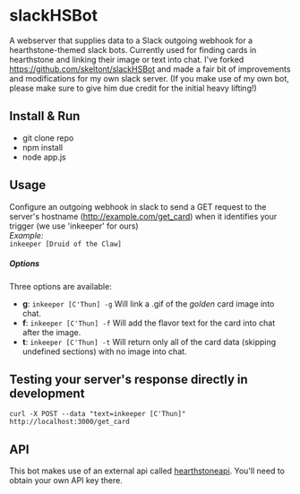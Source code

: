 # slackHSBot
A webserver that supplies data to a Slack outgoing webhook for a hearthstone-themed slack bots.
Currently used for finding cards in hearthstone and linking their image or text into chat. 
I've forked https://github.com/skeltont/slackHSBot and made a fair bit of improvements and modifications for my own slack server.
(If you make use of my own bot, please make sure to give him due credit for the initial heavy lifting!)

## Install & Run 
- git clone repo
- npm install
- node app.js

## Usage
Configure an outgoing webhook in slack to send a GET request to the server's hostname (http://example.com/get_card) when it identifies your trigger (we use 'inkeeper' for ours)
<br /> *Example:* <br />
``` inkeeper [Druid of the Claw] ```

##### Options
Three options are available:
- **g**: ```inkeeper [C'Thun] -g``` Will link a .gif of the *golden* card image into chat. 
- **f**: ```inkeeper [C'Thun] -f``` Will add the flavor text for the card into chat after the image. 
- **t**: ```inkeeper [C'Thun] -t``` Will return only all of the card data (skipping undefined sections) with no image into chat. 

## Testing your server's response directly in development
```curl -X POST --data "text=inkeeper [C'Thun]" http://localhost:3000/get_card```

## API
This bot makes use of an external api called [hearthstoneapi](http://hearthstoneapi.com/). You'll need to obtain your own API key there.